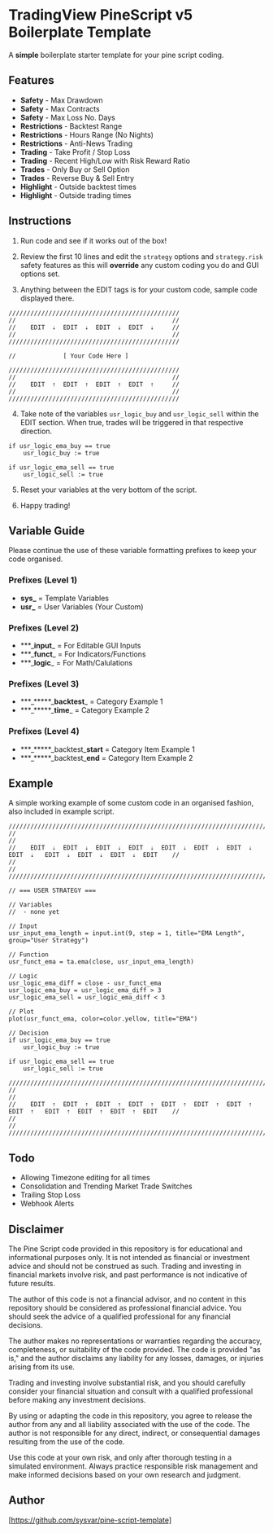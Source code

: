 # TradingView PineScript v5 Boilerplate Template
A **simple** boilerplate starter template for your pine script coding.

## Features
* **Safety** - Max Drawdown
* **Safety** - Max Contracts
* **Safety** - Max Loss No. Days
* **Restrictions** - Backtest Range
* **Restrictions** - Hours Range (No Nights)
* **Restrictions** - Anti-News Trading
* **Trading** - Take Profit / Stop Loss
* **Trading** - Recent High/Low with Risk Reward Ratio
* **Trades** - Only Buy or Sell Option
* **Trades** - Reverse Buy & Sell Entry
* **Highlight** - Outside backtest times
* **Highlight** - Outside trading times


## Instructions
1. Run code and see if it works out of the box!

2. Review the first 10 lines and edit the `strategy` options and `strategy.risk` safety features as this will **override** any custom coding you do and GUI options set.

3. Anything between the EDIT tags is for your custom code, sample code displayed there.

```
///////////////////////////////////////////////
//                                           //
//    EDIT  ⇣  EDIT  ⇣  EDIT  ⇣  EDIT  ⇣     //
//                                           //
///////////////////////////////////////////////

//             [ Your Code Here ]

///////////////////////////////////////////////
//                                           //
//    EDIT  ⇡  EDIT  ⇡  EDIT  ⇡  EDIT  ⇡     //
//                                           //
///////////////////////////////////////////////
```

4. Take note of the variables `usr_logic_buy` and `usr_logic_sell` within the EDIT section. When true, trades will be triggered in that respective direction.

```
if usr_logic_ema_buy == true
    usr_logic_buy := true

if usr_logic_ema_sell == true
    usr_logic_sell := true
```

5. Reset your variables at the very bottom of the script. 

6. Happy trading!

## Variable Guide
Please continue the use of these variable formatting prefixes to keep your code organised.

### Prefixes (Level 1)
 - **sys_** = Template Variables
 - **usr_** = User Variables (Your Custom)

### Prefixes (Level 2)
 - \*\*\*_**input**\_ = For Editable GUI Inputs
 - \*\*\*_**funct**\_ = For Indicators/Functions
 - \*\*\*_**logic**\_ = For Math/Calulations

### Prefixes (Level 3)
 - \*\*\*_\*\*\*\*\*\_**backtest**\_ = Category Example 1
 - \*\*\*_\*\*\*\*\*\_**time**\_ = Category Example 2

### Prefixes (Level 4)
 - \*\*\*_\*\*\*\*\*\_backtest\_**start** = Category Item Example 1
 - \*\*\*_\*\*\*\*\*\_backtest\_**end** = Category Item Example 2

## Example
A simple working example of some custom code in an organised fashion, also included in example script.

```
////////////////////////////////////////////////////////////////////////////////////////////////////////////////////////
//                                                                                                                    //
//    EDIT  ⇣  EDIT  ⇣  EDIT  ⇣  EDIT  ⇣  EDIT  ⇣  EDIT  ⇣  EDIT  ⇣  EDIT  ⇣   EDIT  ⇣  EDIT  ⇣  EDIT  ⇣  EDIT    //
//                                                                                                                    //
////////////////////////////////////////////////////////////////////////////////////////////////////////////////////////

// === USER STRATEGY ===

// Variables
//  - none yet

// Input
usr_input_ema_length = input.int(9, step = 1, title="EMA Length", group="User Strategy")

// Function
usr_funct_ema = ta.ema(close, usr_input_ema_length)

// Logic
usr_logic_ema_diff = close - usr_funct_ema
usr_logic_ema_buy = usr_logic_ema_diff > 3
usr_logic_ema_sell = usr_logic_ema_diff < 3

// Plot
plot(usr_funct_ema, color=color.yellow, title="EMA")

// Decision
if usr_logic_ema_buy == true
    usr_logic_buy := true

if usr_logic_ema_sell == true
    usr_logic_sell := true

////////////////////////////////////////////////////////////////////////////////////////////////////////////////////////
//                                                                                                                    //
//    EDIT  ⇡  EDIT  ⇡  EDIT  ⇡  EDIT  ⇡  EDIT  ⇡  EDIT  ⇡  EDIT  ⇡  EDIT  ⇡   EDIT  ⇡  EDIT  ⇡  EDIT  ⇡  EDIT    //
//                                                                                                                    //
////////////////////////////////////////////////////////////////////////////////////////////////////////////////////////
```

## Todo
* Allowing Timezone editing for all times
* Consolidation and Trending Market Trade Switches
* Trailing Stop Loss
* Webhook Alerts

## Disclaimer
The Pine Script code provided in this repository is for educational and informational purposes only. It is not intended as financial or investment advice and should not be construed as such. Trading and investing in financial markets involve risk, and past performance is not indicative of future results.

The author of this code is not a financial advisor, and no content in this repository should be considered as professional financial advice. You should seek the advice of a qualified professional for any financial decisions.

The author makes no representations or warranties regarding the accuracy, completeness, or suitability of the code provided. The code is provided "as is," and the author disclaims any liability for any losses, damages, or injuries arising from its use.

Trading and investing involve substantial risk, and you should carefully consider your financial situation and consult with a qualified professional before making any investment decisions.

By using or adapting the code in this repository, you agree to release the author from any and all liability associated with the use of the code. The author is not responsible for any direct, indirect, or consequential damages resulting from the use of the code.

Use this code at your own risk, and only after thorough testing in a simulated environment. Always practice responsible risk management and make informed decisions based on your own research and judgment.

## Author
[https://github.com/sysvar/pine-script-template]
